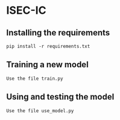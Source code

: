 # ISEC-IC

## Installing the requirements

```
pip install -r requirements.txt
```

## Training a new model

```
Use the file train.py
```

## Using and testing the model

```
Use the file use_model.py
```